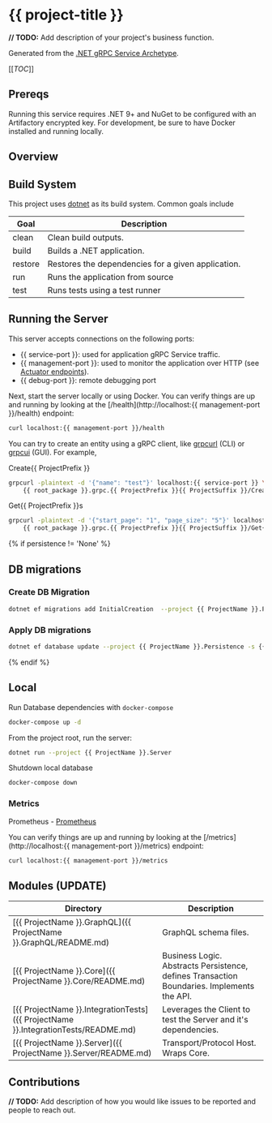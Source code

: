 # {{ project-title }}

**// TODO:** Add description of your project's business function.

Generated from the [.NET gRPC Service Archetype](https://github.com/p6m-archetypes/dotnet-grpc-service-archetype).

[[_TOC_]]

## Prereqs
Running this service requires .NET 9+ and NuGet to be configured with an Artifactory encrypted key. 
For development, be sure to have Docker installed and running locally.

## Overview


## Build System
This project uses [dotnet](https://learn.microsoft.com/en-us/dotnet/core/tools/dotnet#general) as its build system. Common goals include

| Goal    | Description                                        |
|---------|----------------------------------------------------|
| clean   | Clean build outputs.                               |
| build   | Builds a .NET application.                         |
| restore | Restores the dependencies for a given application. |
| run     | Runs the application from source                   |
| test    | Runs tests using a test runner                     |


## Running the Server
This server accepts connections on the following ports:
- {{ service-port }}: used for application gRPC Service traffic.
- {{ management-port }}: used to monitor the application over HTTP (see [Actuator endpoints](https://docs.spring.io/spring-boot/docs/current/reference/html/actuator.html#actuator.endpoints)).
- {{ debug-port }}: remote debugging port


Next, start the server locally or using Docker. You can verify things are up and running by looking at the [/health](http://localhost:{{ management-port }}/health) endpoint:
```bash
curl localhost:{{ management-port }}/health
```

You can try to create an entity using a gRPC client, like [grpcurl](https://github.com/fullstorydev/grpcurl) (CLI) or [grpcui](https://github.com/fullstorydev/grpcui) (GUI).
For example,

Create{{ ProjectPrefix }}
```bash
grpcurl -plaintext -d '{"name": "test"}' localhost:{{ service-port }} \
    {{ root_package }}.grpc.{{ ProjectPrefix }}{{ ProjectSuffix }}/Create{{ ProjectPrefix }}
```
Get{{ ProjectPrefix }}s
```bash
grpcurl -plaintext -d '{"start_page": "1", "page_size": "5"}' localhost:{{ service-port }} \
    {{ root_package }}.grpc.{{ ProjectPrefix }}{{ ProjectSuffix }}/Get{{ ProjectPrefix }}s
```
{% if persistence != 'None' %}
## DB migrations
### Create DB Migration
```bash
dotnet ef migrations add InitialCreation  --project {{ ProjectName }}.Persistence -s {{ ProjectName }}.Server
```

### Apply DB migrations
```bash
dotnet ef database update --project {{ ProjectName }}.Persistence -s {{ ProjectName }}.Server
```
{% endif %}

## Local
Run Database dependencies with `docker-compose`
```bash 
docker-compose up -d
```

From the project root, run the server:
```bash
dotnet run --project {{ ProjectName }}.Server
```


Shutdown local database
```bash 
docker-compose down
```

### Metrics
Prometheus - [Prometheus](https://github.com/prometheus-net/prometheus-net)

You can verify things are up and running by looking at the [/metrics](http://localhost:{{ management-port }}/metrics) endpoint:
```bash
curl localhost:{{ management-port }}/metrics
```

## Modules (UPDATE)

| Directory                                                                 | Description                                                                                |
|---------------------------------------------------------------------------|--------------------------------------------------------------------------------------------|
| [{{ ProjectName }}.GraphQL]({{ ProjectName }}.GraphQL/README.md)                        | GraphQL schema files.                                                           |
| [{{ ProjectName }}.Core]({{ ProjectName }}.Core/README.md)                            | Business Logic. Abstracts Persistence, defines Transaction Boundaries. Implements the API. |
| [{{ ProjectName }}.IntegrationTests]({{ ProjectName }}.IntegrationTests/README.md)    | Leverages the Client to test the Server and it's dependencies.                             |
| [{{ ProjectName }}.Server]({{ ProjectName }}.Server/README.md)                        | Transport/Protocol Host.  Wraps Core.                                                      |

## Contributions
**// TODO:** Add description of how you would like issues to be reported and people to reach out.